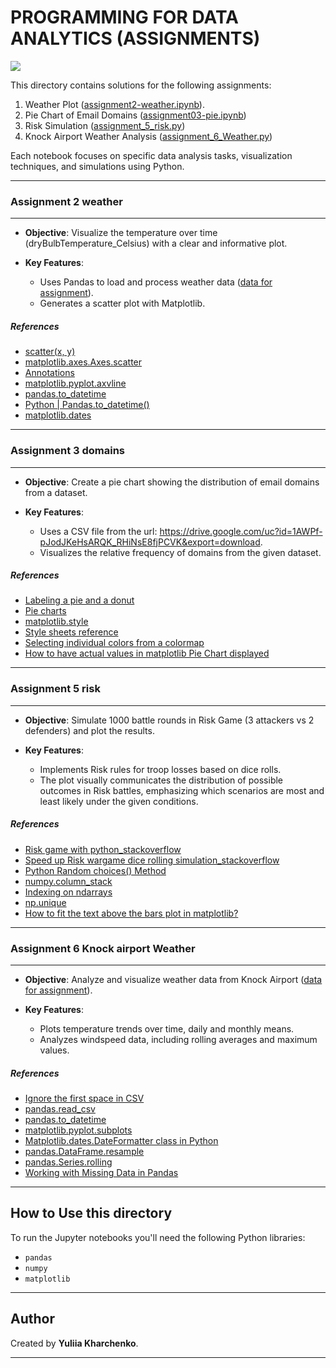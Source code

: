 
# **PROGRAMMING FOR DATA ANALYTICS (ASSIGNMENTS)**

![](https://upload.wikimedia.org/wikipedia/commons/thumb/b/bd/Python_Powered.png/640px-Python_Powered.png)

This directory contains solutions for the following assignments:

1. Weather Plot ([assignment2-weather.ipynb](./assignment2-weather.ipynb)).
2. Pie Chart of Email Domains ([assignment03-pie.ipynb](./assignment03-pie.ipynb))
3. Risk Simulation ([assignment_5_risk.py](./assignment_5_risk.ipynb))
4. Knock Airport Weather Analysis ([assignment_6_Weather.py](./assignment_6_Weather.ipynb))

Each notebook focuses on specific data analysis tasks, visualization techniques, and simulations using Python.

***

### **Assignment 2 weather**

***

- **Objective**: Visualize the temperature over time (dryBulbTemperature_Celsius) with a clear and informative plot.

- **Key Features**:
  - Uses Pandas to load and process weather data ([data for assignment](./weatherreadings1.csv)).
  - Generates a scatter plot with Matplotlib.

##### **References**

- [scatter(x, y)](https://matplotlib.org/stable/plot_types/basic/scatter_plot.html#sphx-glr-plot-types-basic-scatter-plot-py)
- [matplotlib.axes.Axes.scatter](https://matplotlib.org/stable/api/_as_gen/matplotlib.axes.Axes.scatter.html#matplotlib-axes-axes-scatter)
- [Annotations](https://matplotlib.org/stable/users/explain/text/annotations.html#annotations)
- [matplotlib.pyplot.axvline](https://matplotlib.org/stable/api/_as_gen/matplotlib.pyplot.axvline.html#matplotlib-pyplot-axvline)
- [pandas.to_datetime](https://pandas.pydata.org/docs/reference/api/pandas.to_datetime.html#pandas-to-datetime)
- [Python | Pandas.to_datetime()](https://www.geeksforgeeks.org/python-pandas-to_datetime/)
- [matplotlib.dates](https://matplotlib.org/stable/api/dates_api.html)

***

### **Assignment 3 domains**

***

- **Objective**: Create a pie chart showing the distribution of email domains from a dataset.

- **Key Features**:
  - Uses a CSV file from the url: https://drive.google.com/uc?id=1AWPf-pJodJKeHsARQK_RHiNsE8fjPCVK&export=download. 
  - Visualizes the relative frequency of domains from the given dataset.

##### **References**

- [Labeling a pie and a donut](https://matplotlib.org/stable/gallery/pie_and_polar_charts/pie_and_donut_labels.html)
- [Pie charts](https://matplotlib.org/stable/gallery/pie_and_polar_charts/pie_features.html)
- [matplotlib.style](https://matplotlib.org/stable/api/style_api.html#matplotlib.style.use)
- [Style sheets reference](https://matplotlib.org/stable/gallery/style_sheets/style_sheets_reference.html)
- [Selecting individual colors from a colormap](https://matplotlib.org/stable/gallery/color/individual_colors_from_cmap.html)
- [How to have actual values in matplotlib Pie Chart displayed](https://stackoverflow.com/questions/41088236/how-to-have-actual-values-in-matplotlib-pie-chart-displayed)

***

### **Assignment 5 risk** 

***

- **Objective**: Simulate 1000 battle rounds in Risk Game (3 attackers vs 2 defenders) and plot the results.

- **Key Features**:
  - Implements Risk rules for troop losses based on dice rolls.
  - The plot visually communicates the distribution of possible outcomes in Risk battles, emphasizing which scenarios are most and least likely     under the given conditions.

##### **References**

- [Risk game with python_stackoverflow](https://stackoverflow.com/questions/74421396/risk-game-with-python)
- [Speed up Risk wargame dice rolling simulation_stackoverflow](https://stackoverflow.com/questions/23885702/speed-up-risk-wargame-dice-rolling-simulation)
- [Python Random choices() Method](https://www.w3schools.com/python/ref_random_choices.asp)
- [numpy.column_stack](https://numpy.org/doc/stable/reference/generated/numpy.column_stack.html)
- [Indexing on ndarrays](https://numpy.org/doc/stable/user/basics.indexing.html)
- [np.unique](https://numpy.org/doc/stable/reference/generated/numpy.unique.html#numpy-unique)
- [How to fit the text above the bars plot in matplotlib?](https://stackoverflow.com/questions/71366538/how-to-fit-the-text-above-the-bars-plot-in-matplotlib)

***

### **Assignment 6 Knock airport Weather**

***

- **Objective**: Analyze and visualize weather data from Knock Airport ([data for assignment](./hly4935.csv)).

- **Key Features**:
  - Plots temperature trends over time, daily and monthly means.
  - Analyzes windspeed data, including rolling averages and maximum values.

##### **References**

- [Ignore the first space in CSV](https://stackoverflow.com/questions/70801888/ignore-the-first-space-in-csv)
- [pandas.read_csv](https://pandas.pydata.org/docs/reference/api/pandas.read_csv.html)
- [pandas.to_datetime](https://pandas.pydata.org/docs/reference/api/pandas.to_datetime.html)
- [matplotlib.pyplot.subplots](https://matplotlib.org/stable/api/_as_gen/matplotlib.pyplot.subplots.html)
- [Matplotlib.dates.DateFormatter class in Python](https://www.geeksforgeeks.org/matplotlib-dates-dateformatter-class-in-python/)
- [pandas.DataFrame.resample](https://pandas.pydata.org/docs/reference/api/pandas.DataFrame.resample.html)
- [pandas.Series.rolling](https://pandas.pydata.org/docs/reference/api/pandas.Series.rolling.html)
- [Working with Missing Data in Pandas](https://www.geeksforgeeks.org/working-with-missing-data-in-pandas/)


***

## **How to Use this directory**

To run the Jupyter notebooks you'll need the following Python libraries:

- `pandas`
- `numpy`
- `matplotlib`


***

## **Author**

Created by **Yuliia Kharchenko**.

***